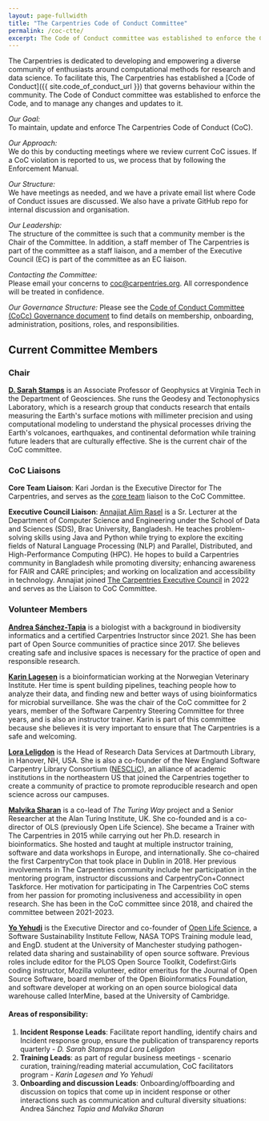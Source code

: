 ```yaml
---
layout: page-fullwidth
title: "The Carpentries Code of Conduct Committee"
permalink: /coc-ctte/
excerpt: The Code of Conduct committee was established to enforce the Code, and to manage any changes and updates to it.
---
```


The Carpentries is dedicated to developing and empowering a diverse community of enthusiasts around computational methods 
for research and data science. To facilitate this, The Carpentries has established a [Code of Conduct]({{ site.code_of_conduct_url }}) that governs 
behaviour within the community. The Code of Conduct committee was established to enforce the Code, and to manage any changes and updates to it.

_Our Goal:_    
To maintain, update and enforce The Carpentries Code of Conduct (CoC).

_Our Approach:_    
We do this by conducting meetings where we review current CoC issues. If a CoC violation is reported to us, we process that by following the Enforcement Manual.

_Our Structure:_    
We have meetings as needed, and we have a private email list where Code of Conduct issues are discussed. We also have a private GitHub repo for internal discussion and organisation.

_Our Leadership:_    
The structure of the committee is such that a community member is the Chair of the Committee. In addition, a  staff member of The Carpentries is part of the committee as a staff liaison, and a member of the Executive Council (EC) is part of the committee as an EC liaison.

_Contacting the Committee:_     
Please email your concerns to [coc@carpentries.org](mailto:coc@carpentries.org). All correspondence will be treated in confidence.

_Our Governance Structure:_ Please see the [Code of Conduct Committee (CoCc) Governance document]({{site.handbook_url}}/topic_folders/policies/coc-governance.html) to find details on membership, onboarding, administration, positions, roles, and responsibilities.

## Current Committee Members

### Chair

[**D. Sarah Stamps**](https://github.com/dsarahstamps) is an Associate Professor of Geophysics at Virginia Tech in the Department of Geosciences. She runs the Geodesy and Tectonophysics Laboratory, which is a research group that conducts research that entails measuring the Earth's surface motions with millimeter precision and using computational modeling to understand the physical processes driving the Earth's volcanoes, earthquakes, and continental deformation while training future leaders that are culturally effective. She is the current chair of the CoC committee.

### CoC Liaisons

**Core Team Liaison**: Kari Jordan is the Executive Director for The Carpentries, and serves as the [core team]({{site.url}}/team/) liaison to the CoC Committee.

**Executive Council Liaison**: [Annajiat Alim Rasel](http://annajiat.googlepages.com/) is a Sr. Lecturer at the Department of Computer Science and Engineering under the School of Data and Sciences (SDS), Brac University, Bangladesh. He teaches problem-solving skills using Java and Python while trying to explore the exciting fields of Natural Language Processing (NLP) and Parallel, Distributed, and High-Performance Computing (HPC). He hopes to build a Carpentries community in Bangladesh while promoting diversity; enhancing awareness for FAIR and CARE principles; and working on localization and accessibility in technology. Annajiat joined [The Carpentries Executive Council](https://carpentries.org/governance/) in 2022 and serves as the Liaison to CoC Committee.

### Volunteer Members

[**Andrea Sánchez-Tapia**](https://github.com/AndreaSanchezTapia) is a biologist with a background in biodiversity informatics and a certified Carpentries Instructor since 2021. She has been part of Open Source communities of practice since 2017. She believes creating safe and inclusive spaces is necessary for the practice of open and responsible research.

[**Karin Lagesen**](https://github.com/karinlag) is a bioinformatician working at the Norwegian Veterinary Institute. Her time is spent building pipelines, teaching people how to analyze their data, and finding new and better ways of using bioinformatics for microbial surveillance. She was the chair of the CoC committee for 2 years, member of the Software Carpentry Steering Committee for three years, and is also an instructor trainer. Karin is part of this committee because she believes it is very important to ensure that The Carpentries is a safe and welcoming.

[**Lora Leligdon**](https://github.com/leligdon) is the Head of Research Data Services at Dartmouth Library, in Hanover, NH, USA. She is also a co-founder of the New England Software Carpentry Library Consortium ([NESCLiC](https://www.nesclic.com/)), an alliance of academic institutions in the northeastern US that joined the Carpentries together to create a community of practice to promote reproducible research and open science across our campuses.

[**Malvika Sharan**](https://github.com/malvikasharan) is a co-lead of _The Turing Way_ project and a Senior Researcher at the Alan Turing Institute, UK. She co-founded and is a co-director of OLS (previously Open Life Science). She became a Trainer with The Carpentries in 2015 while carrying out her Ph.D. research in bioinformatics. She hosted and taught at multiple instructor training, software and data workshops in Europe, and internationally. She co-chaired the first CarpentryCon that took place in Dublin in 2018. Her previous involvements in The Carpentries community include her participation in the mentoring program, instructor discussions and CarpentryCon+Connect Taskforce. Her motivation for participating in The Carpentries CoC stems from her passion for promoting inclusiveness and accessibility in open research. She has been in the CoC committee since 2018, and chaired the committee between 2021-2023.

[**Yo Yehudi**](https://yo-yehudi.com/) is the Executive Director and co-founder of [Open Life Science](https://openlifesci.org/), a Software Sustainability Institute Fellow, NASA TOPS Training module lead, and EngD. student at the University of Manchester studying pathogen-related data sharing and sustainability of open source software. Previous roles include editor for the PLOS Open Source Toolkit, Codefirst:Girls coding instructor, Mozilla volunteer, editor emeritus for the Journal of Open Source Software, board member of the Open Bioinformatics Foundation, and software developer at working on an open source biological data warehouse called InterMine, based at the University of Cambridge.

#### Areas of responsibility:

1. **Incident Response Leads**: Facilitate report handling, identify chairs and Incident response group, ensure the publication of transparency reports quarterly - *D. Sarah Stamps and Lora Leligdon*
2. **Training Leads**: as part of regular business meetings - scenario curation, training/reading material accumulation, CoC facilitators program - *Karin Lagesen and Yo Yehudi*
3. **Onboarding and discussion Leads**: Onboarding/offboarding and discussion on topics that come up in incident response or other interactions such as communication and cultural diversity situations: Andrea Sánchez *Tapia and Malvika Sharan*
